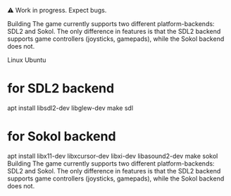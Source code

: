 
⚠️ Work in progress. Expect bugs.

Building
The game currently supports two different platform-backends: SDL2 and Sokol. The only difference in features is that the SDL2 backend supports game controllers (joysticks, gamepads), while the Sokol backend does not.

Linux
Ubuntu
# for SDL2 backend
apt install libsdl2-dev libglew-dev
make sdl
# for Sokol backend
apt install libx11-dev libxcursor-dev libxi-dev libasound2-dev
make sokol
Building The game currently supports two different platform-backends: SDL2 and Sokol. The only difference in features is that the SDL2 backend supports game controllers (joysticks, gamepads), while the Sokol backend does not.

